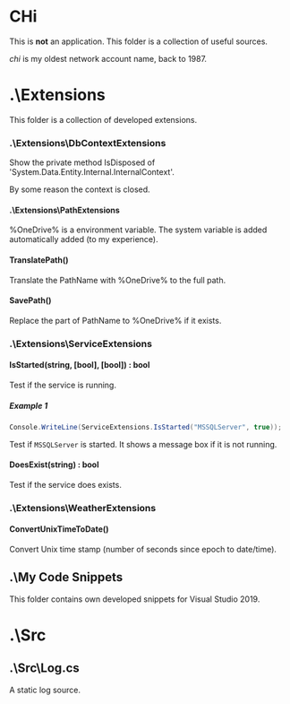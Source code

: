 # CHi

This is **not** an application. This folder is a collection
of useful sources.

*chi* is my oldest network account name, back to 1987.

# .\Extensions

This folder is a collection of developed extensions.

### .\Extensions\DbContextExtensions

Show the private method IsDisposed of 
'System.Data.Entity.Internal.InternalContext'.

By some reason the context is closed. 

#### .\Extensions\PathExtensions

%OneDrive% is a environment variable. The system variable 
is added automatically added (to my experience).

#### TranslatePath()

Translate the PathName with %OneDrive% to the full path.

#### SavePath()

Replace the part of PathName to %OneDrive% if it exists.

### .\Extensions\ServiceExtensions

#### IsStarted(string, [bool], [bool]) : bool

Test if the service is running.

##### Example 1

``` C#
Console.WriteLine(ServiceExtensions.IsStarted("MSSQLServer", true));
```

Test if `MSSQLServer` is started. It shows a message box if it is not running.

#### DoesExist(string) : bool

Test if the service does exists.


### .\Extensions\WeatherExtensions

#### ConvertUnixTimeToDate()

Convert Unix time stamp (number of seconds since epoch 
to date/time).

## .\My Code Snippets

This folder contains own developed snippets for Visual Studio 2019.

# .\Src

## .\Src\Log.cs

A static log source.

